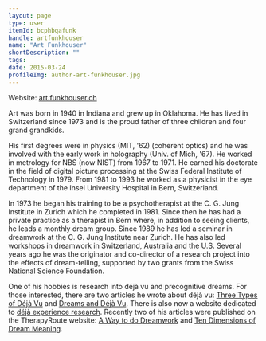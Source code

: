 ```yaml
---
layout: page
type: user
itemId: bcphbqafunk
handle: artfunkhouser
name: "Art Funkhouser"
shortDescription: ""
tags:
date: 2015-03-24
profileImg: author-art-funkhouser.jpg
---
```


Website: [art.funkhouser.ch](https://art.funkhouser.ch/en)

Art was born in 1940 in Indiana and grew up in Oklahoma. He has lived in Switzerland since 1973 and is the proud father of three children and four grand grandkids.

His first degrees were in physics (MIT, '62) (coherent optics) and he was involved with the early work in holography (Univ. of Mich, '67). He worked in metrology for NBS (now NIST) from 1967 to 1971. He earned his doctorate in the field of digital picture processing at the Swiss Federal Institute of Technology in 1979. From 1981 to 1993 he worked as a physicist in the eye department of the Insel University Hospital in Bern, Switzerland.

In 1973 he began his training to be a psychotherapist at the C. G. Jung Institute in Zurich which he completed in 1981. Since then he has had a private practice as a therapist in Bern where, in addition to seeing clients, he leads a monthly dream group. Since 1989 he has led a seminar in dreamwork at the C. G. Jung Institute near Zurich. He has also led workshops in dreamwork in Switzerland, Australia and the U.S. Several years ago he was the originator and co-director of a research project into the effects of dream-telling, supported by two grants from the Swiss National Science Foundation.

One of his hobbies is research into déjà vu and precognitive dreams. For those interested, there are two articles he wrote about déjà vu: [Three Types of Déjà Vu](https://www.theoasisgroup.net/poc/view_doc.php?type=doc&id=264) and [Dreams and Déjà Vu](https://www.researchgate.net/publication/232529073_The_dream_theory_of_deja_vu). There is also now a website dedicated to [déjà experience research](https://deja-experience-research.org/). Recently two of his articles were published on the TherapyRoute website: [A Way to do Dreamwork](https://www.therapyroute.com/article/a-way-to-do-dreamwork-by-a-funkhouser) and [Ten Dimensions of Dream Meaning](https://www.therapyroute.com/article/ten-dimensions-of-dream-meaning-by-a-funkhouser).